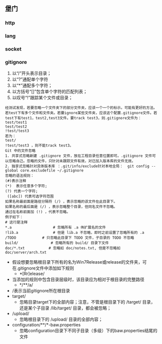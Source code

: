 ## 堡门
 
### http

### lang

### socket


### gitignore
1. 以“/”开头表示目录；
2. 以“?”通配单个字符
3. 以“*”通配多个字符；
4. 以方括号“[]”包含单个字符的匹配列表；
5. 以叹号“!”跟踪某个文件或目录；

``` 
经测试发现，若要忽略一个文件夹下的部分文件夹，应该一个一个的标示。可能有更好的方法。
若test下有多个文件和文件夹。若要ignore某些文件夹，应该这个配置.gitignore文件。若test下有test1，test2,test3文件。要track test3，则.gitignore文件为：
test/test1
test/test2
!test/test3
若为：
test/
!test/test3 ，则不能track test3。
Git 中的文件忽略
1. 共享式忽略新建 .gitignore 文件，放在工程目录任意位置即可。.gitignore 文件可以忽略自己。忽略的文件，只针对未跟踪文件有效，对已加入版本库的文件无效。
2. 独享式忽略针对具体版本库 ：.git/info/exclude针对本地全局：  git config --global core.excludefile ~/.gitignore
忽略的语法规则：
(#)表示注释
(*)  表示任意多个字符; 
(?) 代表一个字符;
 ([abc]) 代表可选字符范围
如果名称最前面是路径分隔符 (/) ，表示忽略的该文件在此目录下。
如果名称的最后面是 (/) ，表示忽略整个目录，但同名文件不忽略。
通过在名称前面加 (!) ，代表不忽略。
例子如下：
# 这行是注释
*.a                   # 忽略所有 .a 伟扩展名的文件
!lib.a                # 但是 lib.a 不忽略，即时之前设置了忽略所有的 .a
/TODO            # 只忽略此目录下 TODO 文件，子目录的 TODO 不忽略 
build/               # 忽略所有的 build/ 目录下文件
doc/*.txt           # 忽略如 doc/notes.txt, 但是不忽略如 doc/server/arch.txt

```
 * 假设想要忽略根目录下所有的名为Win7Release或release的文件夹，可在.gitignore文件中添加如下规则
    + *[Rr]elease/
 * 当添加的规则中包含目录层级时，该目录应为相对于根目录的完整路径
    + */**/a/
 * /表示当前gitignore所在根目录
 * target/
    + 忽略目录target下的全部内容；注意，不管是根目录下的 /target/ 目录，
    还是某个子目录 /lib/target/ 目录，都会被忽略；
 * /upload/
    + 忽略根目录下的 /upload/ 目录的全部内容；
 * configuration/**/*-baw.properties
    + 忽略configuration目录下不同子目录（多级）下的baw.properties结尾的文件
